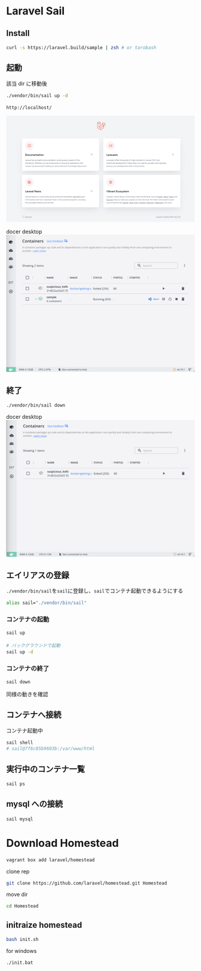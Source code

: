 # Laravel Sail

## Install

```zsh
curl -s https://laravel.build/sample | zsh # or tarobash
```

## 起動

該当 dir に移動後

```zsh
./vendor/bin/sail up -d
```

`http://localhost/`

![localhost](./public/images/sail-up-localhost.png)

docer desktop
![localhost](./public/images/sail-up.png)

## 終了

```zsh
./vendor/bin/sail down
```

docer desktop
![localhost](./public/images/sail-down.png)

## エイリアスの登録

`./vendor/bin/sail`を`sail`に登録し、`sail`でコンテナ起動できるようにする

```zsh
alias sail="./vendor/bin/sail"
```

### コンテナの起動

```zsh
sail up

# バックグラウンドで起動
sail up -d
```

### コンテナの終了

```zsh
sail down
```

同様の動きを確認

## コンテナへ接続

コンテナ起動中

```zsh
sail shell
# sail@7f6c85b9603b:/var/www/html
```

## 実行中のコンテナ一覧

```zsh
sail ps
```

## mysql への接続

```zsh
sail mysql
```

# Download Homestead

```zsh
vagrant box add laravel/homestead
```

clone rep

```zsh
git clone https://github.com/laravel/homestead.git Homestead
```

move dir

```zsh
cd Homestead
```

## initraize homestead

```zsh
bash init.sh
```

for windows

```bash
./init.bat
```
